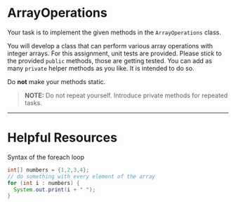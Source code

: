 # ArrayOperations

Your task is to implement the given methods in the `ArrayOperations` class. 

You will develop a class that can perform various array operations with integer arrays.
For this assignment, unit tests are provided. Please stick to the provided `public` methods, those are getting tested. You can add as many `private` 
helper methods as you like. It is intended to do so. 

Do **not** make your methods static.

>**NOTE:** Do not repeat yourself. Introduce private methods for repeated tasks.

---

# Helpful Resources
Syntax of the foreach loop

~~~java
int[] numbers = {1,2,3,4};
// do something with every element of the array
for (int i : numbers) {
  System.out.print(i + " ");
}
~~~
